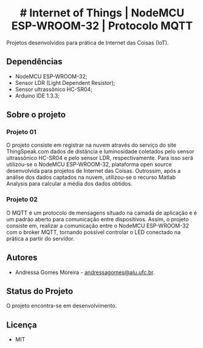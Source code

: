 <h1 align="center"> 
# Internet of Things | NodeMCU ESP-WROOM-32 | Protocolo MQTT
</h1>

Projetos desenvolvidos para prática de Internet das Coisas (IoT).

## Dependências

- NodeMCU ESP-WROOM-32;
- Sensor LDR (Light Dependent  Resistor);
- Sensor ultrassônico HC-SR04;
- Arduino IDE 1.3.3;

## Sobre o projeto

### Projeto 01

O projeto consiste em registrar na nuvem através do serviço do site ThingSpeak.com dados de distância e luminosidade coletados pelo sensor  ultrassônico HC-SR04 e pelo sensor LDR, respectivamente. Para isso será utilizou-se o NodeMCU ESP-WROOM-32, plataforma open source desenvolvida para projetos de Internet das Coisas. Outrossim, após a análise dos dados  captados  na  nuvem, utilizou-se o recurso Matlab Analysis para calcular a média dos dados obtidos.

### Projeto 02
O MQTT é  um  protocolo  de  mensagens situado  na  camada  de  aplicação e é  um  padrão  aberto  para  comunicação  entre dispositivos. Assim, o projeto consiste em, realizar  a comunicação entre o NodeMCU ESP-WROOM-32 com o broker MQTT, tornando possível controlar o LED conectado na prática a partir do servidor. 

## Autores
- Andressa Gomes Moreira - andressagomes@alu.ufc.br.

## Status do Projeto
O projeto encontra-se em desenvolvimento. 

## Licença
- MIT

